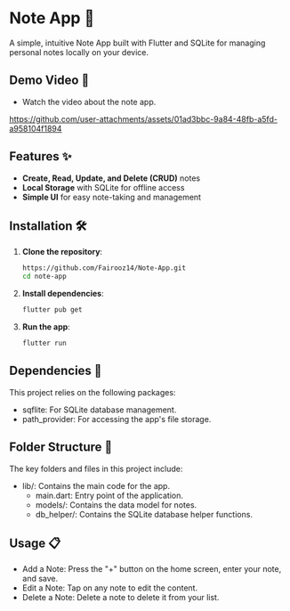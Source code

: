 # Note App 📓

A simple, intuitive Note App built with Flutter and SQLite for managing personal notes locally on your device.

## Demo Video 🎥

- Watch the video about the note app.
  
https://github.com/user-attachments/assets/01ad3bbc-9a84-48fb-a5fd-a958104f1894


## Features ✨

- **Create, Read, Update, and Delete (CRUD)** notes
- **Local Storage** with SQLite for offline access
- **Simple UI** for easy note-taking and management

## Installation 🛠️

1. **Clone the repository**:
   ```bash
   https://github.com/Fairooz14/Note-App.git
   cd note-app

2. **Install dependencies**:
   ```bash
   flutter pub get
3. **Run the app**:
   ```bash
   flutter run
   
## Dependencies 🧩

This project relies on the following packages:
- sqflite: For SQLite database management.
- path_provider: For accessing the app's file storage.

## Folder Structure 📂

The key folders and files in this project include:
- lib/: Contains the main code for the app.
    - main.dart: Entry point of the application.
    - models/: Contains the data model for notes.
    - db_helper/: Contains the SQLite database helper functions.

## Usage 📋
- Add a Note: Press the "+" button on the home screen, enter your note, and save.
- Edit a Note: Tap on any note to edit the content.
- Delete a Note: Delete a note to delete it from your list.
